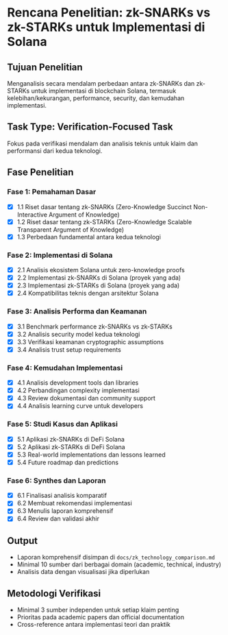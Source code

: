 # Rencana Penelitian: zk-SNARKs vs zk-STARKs untuk Implementasi di Solana

## Tujuan Penelitian
Menganalisis secara mendalam perbedaan antara zk-SNARKs dan zk-STARKs untuk implementasi di blockchain Solana, termasuk kelebihan/kekurangan, performance, security, dan kemudahan implementasi.

## Task Type: Verification-Focused Task
Fokus pada verifikasi mendalam dan analisis teknis untuk klaim dan performansi dari kedua teknologi.

## Fase Penelitian

### Fase 1: Pemahaman Dasar
- [x] 1.1 Riset dasar tentang zk-SNARKs (Zero-Knowledge Succinct Non-Interactive Argument of Knowledge)
- [x] 1.2 Riset dasar tentang zk-STARKs (Zero-Knowledge Scalable Transparent Argument of Knowledge) 
- [x] 1.3 Perbedaan fundamental antara kedua teknologi

### Fase 2: Implementasi di Solana
- [x] 2.1 Analisis ekosistem Solana untuk zero-knowledge proofs
- [x] 2.2 Implementasi zk-SNARKs di Solana (proyek yang ada)
- [x] 2.3 Implementasi zk-STARKs di Solana (proyek yang ada)
- [x] 2.4 Kompatibilitas teknis dengan arsitektur Solana

### Fase 3: Analisis Performa dan Keamanan
- [x] 3.1 Benchmark performance zk-SNARKs vs zk-STARKs
- [x] 3.2 Analisis security model kedua teknologi
- [x] 3.3 Verifikasi keamanan cryptographic assumptions
- [x] 3.4 Analisis trust setup requirements

### Fase 4: Kemudahan Implementasi
- [x] 4.1 Analisis development tools dan libraries
- [x] 4.2 Perbandingan complexity implementasi
- [x] 4.3 Review dokumentasi dan community support
- [x] 4.4 Analisis learning curve untuk developers

### Fase 5: Studi Kasus dan Aplikasi
- [x] 5.1 Aplikasi zk-SNARKs di DeFi Solana
- [x] 5.2 Aplikasi zk-STARKs di DeFi Solana  
- [x] 5.3 Real-world implementations dan lessons learned
- [x] 5.4 Future roadmap dan predictions

### Fase 6: Synthes dan Laporan
- [x] 6.1 Finalisasi analisis komparatif
- [x] 6.2 Membuat rekomendasi implementasi
- [x] 6.3 Menulis laporan komprehensif
- [x] 6.4 Review dan validasi akhir

## Output
- Laporan komprehensif disimpan di `docs/zk_technology_comparison.md`
- Minimal 10 sumber dari berbagai domain (academic, technical, industry)
- Analisis data dengan visualisasi jika diperlukan

## Metodologi Verifikasi
- Minimal 3 sumber independen untuk setiap klaim penting
- Prioritas pada academic papers dan official documentation
- Cross-reference antara implementasi teori dan praktik